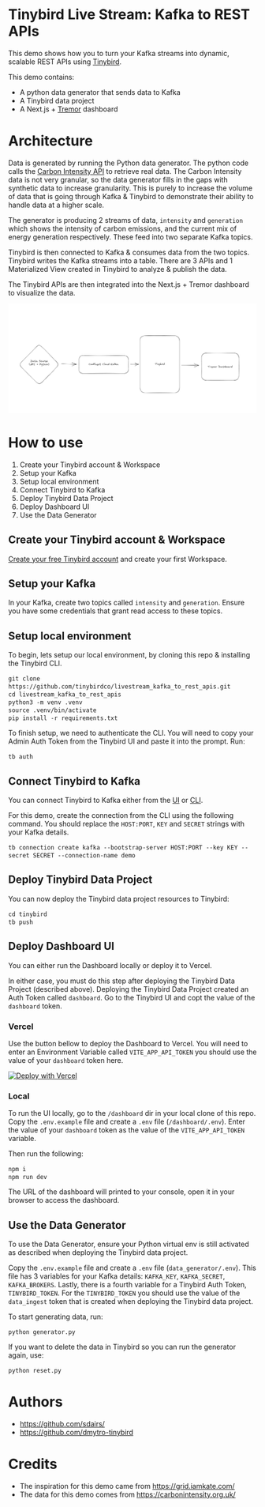 # Tinybird Live Stream: Kafka to REST APIs

This demo shows how you to turn your Kafka streams into dynamic, scalable REST APIs using [Tinybird](https://tinybird.co).

This demo contains:
- A python data generator that sends data to Kafka
- A Tinybird data project
- A Next.js + [Tremor](https://www.tremor.so/) dashboard

# Architecture

Data is generated by running the Python data generator. The python code calls the [Carbon Intensity API]() to retrieve real data. The Carbon Intensity data is not very granular, so the data generator fills in the gaps with synthetic data to increase granularity. This is purely to increase the volume of data that is going through Kafka & Tinybird to demonstrate their ability to handle data at a higher scale.

The generator is producing 2 streams of data, `intensity` and `generation` which shows the intensity of carbon emissions, and the current mix of energy generation respectively. These feed into two separate Kafka topics.

Tinybird is then connected to Kafka & consumes data from the two topics. Tinybird writes the Kafka streams into a table. There are 3 APIs and 1 Materialized View created in Tinybird to analyze & publish the data.

The Tinybird APIs are then integrated into the Next.js + Tremor dashboard to visualize the data.

![Demo architecture](architecture.png)

# How to use

1. Create your Tinybird account & Workspace
2. Setup your Kafka
3. Setup local environment
4. Connect Tinybird to Kafka
5. Deploy Tinybird Data Project
6. Deploy Dashboard UI
7. Use the Data Generator

## Create your Tinybird account & Workspace

[Create your free Tinybird account](https://www.tinybird.co/docs/index.html#start-building-for-free) and create your first Workspace. 

## Setup your Kafka

In your Kafka, create two topics called `intensity` and `generation`. Ensure you have some credentials that grant read access to these topics.

## Setup local environment

To begin, lets setup our local environment, by cloning this repo & installing the Tinybird CLI. 

```
git clone https://github.com/tinybirdco/livestream_kafka_to_rest_apis.git
cd livestream_kafka_to_rest_apis
python3 -m venv .venv
source .venv/bin/activate
pip install -r requirements.txt
```

To finish setup, we need to authenticate the CLI. You will need to copy your Admin Auth Token from the Tinybird UI and paste it into the prompt. Run:

```
tb auth 
```

## Connect Tinybird to Kafka

You can connect Tinybird to Kafka either from the [UI](https://www.tinybird.co/docs/concepts/data-sources.html#kafka) or [CLI](https://www.tinybird.co/docs/concepts/data-sources.html#id2).

For this demo, create the connection from the CLI using the following command. You should replace the `HOST:PORT`, `KEY` and `SECRET` strings with your Kafka details.

```
tb connection create kafka --bootstrap-server HOST:PORT --key KEY --secret SECRET --connection-name demo
```

## Deploy Tinybird Data Project

You can now deploy the Tinybird data project resources to Tinybird:

```
cd tinybird
tb push
```

## Deploy Dashboard UI

You can either run the Dashboard locally or deploy it to Vercel.

In either case, you must do this step after deploying the Tinybird Data Project (described above). Deploying the Tinybird Data Project created an Auth Token called `dashboard`. Go to the Tinybird UI and copt the value of the `dashboard` token.

### Vercel

Use the button bellow to deploy the Dashboard to Vercel. You will need to enter an Environment Variable called `VITE_APP_API_TOKEN` you should use the value of your `dashboard` token here.

[![Deploy with Vercel](https://vercel.com/button)](https://vercel.com/new/clone?repository-url=https%3A%2F%2Fgithub.com%2Ftinybirdco%2Flivestream_kafka_to_rest_apis&env=VITE_APP_API_TOKEN&envDescription=A%20Tinybird%20Auth%20Token%20with%20read%20access%20to%20the%20APIs&envLink=https%3A%2F%2Fgithub.com%2Ftinybirdco%2Flivestream_kafka_to_rest_apis%23how-to-use&project-name=tinybird-kafka-to-apis&repository-name=tinybird-kafka-to-apis&root-directory=dashboard)

### Local

To run the UI locally, go to the `/dashboard` dir in your local clone of this repo. Copy the `.env.example` file and create a `.env` file (`/dashboard/.env`). Enter the value of your `dashboard` token as the value of the `VITE_APP_API_TOKEN` variable.

Then run the following:

```
npm i
npm run dev
```

The URL of the dashboard will printed to your console, open it in your browser to access the dashboard.

## Use the Data Generator

To use the Data Generator, ensure your Python virtual env is still activated as described when deploying the Tinybird data project.

Copy the `.env.example` file and create a `.env` file (`data_generator/.env`). This file has 3 variables for your Kafka details: `KAFKA_KEY`, `KAFKA_SECRET`, `KAFKA_BROKERS`. Lastly, there is a fourth variable for a Tinybird Auth Token, `TINYBIRD_TOKEN`. For the `TINYBIRD_TOKEN` you should use the value of the `data_ingest` token that is created when deploying the Tinybird data project.

To start generating data, run:

```
python generator.py
```

If you want to delete the data in Tinybird so you can run the generator again, use:

```
python reset.py
```

# Authors

- https://github.com/sdairs/ 
- https://github.com/dmytro-tinybird

# Credits

- The inspiration for this demo came from https://grid.iamkate.com/
- The data for this demo comes from https://carbonintensity.org.uk/